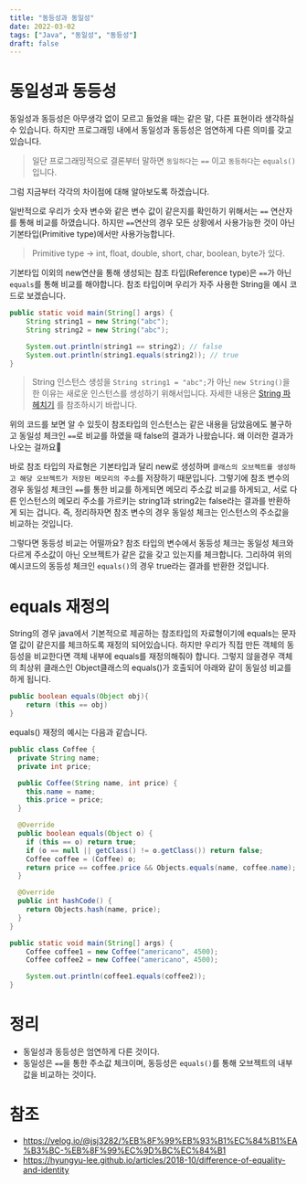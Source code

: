 ```yaml
---
title: "동등성과 동일성"
date: 2022-03-02
tags: ["Java", "동일성", "동등성"]
draft: false
---
```


# 동일성과 동등성
동일성과 동등성은 아무생각 없이 모르고 들었을 때는 같은 말, 다른 표현이라 생각하실 수 있습니다.
하지만 프로그래밍 내에서 동일성과 동등성은 엄연하게 다른 의미를 갖고 있습니다.

> 일단 프로그래밍적으로 결론부터 말하면 `동일하다`는 `==` 이고 `동등하다`는 `equals()`입니다.

그럼 지금부터 각각의 차이점에 대해 알아보도록 하겠습니다.

일반적으로 우리가 숫자 변수와 같은 변수 값이 같은지를 확인하기 위해서는 `==` 연산자를 통해 비교를 하였습니다.
하지만 `==`연산의 경우 모든 상황에서 사용가능한 것이 아닌 기본타입(Primitive type)에서만 사용가능합니다.

> Primitive type -> int, float, double, short, char, boolean, byte가 있다.

기본타입 이외의 new연산을 통해 생성되는 참조 타입(Reference type)은 `==`가 아닌 `equals`를 통해 비교를 해야합니다.
참조 타입이며 우리가 자주 사용한 String을 예시 코드로 보겠습니다.
```java
public static void main(String[] args) {
    String string1 = new String("abc");
    String string2 = new String("abc");

    System.out.println(string1 == string2); // false
    System.out.println(string1.equals(string2)); // true
}
```
> String 인스턴스 생성을 `String string1 = "abc";`가 아닌 `new String()`을 한 이유는 새로운 인스턴스를 생성하기 위해서입니다.
> 자세한 내용은 [String 파헤치기](https://seongwon.dev/Java/20220225-String-내부-파헤치기/) 를 참조하시기 바랍니다.

위의 코드를 보면 알 수 있듯이 참조타입의 인스턴스는 같은 내용을 담았음에도 불구하고 동일성 체크인 `==`로 비교를 하였을 때 false의 결과가 나왔습니다.
왜 이러한 결과가 나오는 걸까요🧐

바로 참조 타입의 자료형은 기본타입과 달리 new로 생성하며 `클래스의 오브젝트를 생성하고 해당 오브젝트가 저장된 메모리의 주소`를 저장하기 때문입니다.
그렇기에 참조 변수의 경우 동일성 체크인 `==`를 통한 비교를 하게되면 메모리 주소값 비교를 하게되고, 서로 다른 인스턴스의 메모리 주소를 가르키는 string1과 string2는 false라는 결과를 반환하게 되는 겁니다.
즉, 정리하자면 참조 변수의 경우 동일성 체크는 인스턴스의 주소값을 비교하는 것입니다.

그렇다면 동등성 비교는 어떨까요? 참조 타입의 변수에서 동등성 체크는 동일성 체크와 다르게 주소값이 아닌 오브젝트가 같은 값을 갖고 있는지를 체크합니다.
그리하여 위의 예시코드의 동등성 체크인 `equals()`의 경우 true라는 결과를 반환한 것입니다.

# equals 재정의
String의 경우 java에서 기본적으로 제공하는 참조타입의 자료형이기에 equals는 문자열 값이 같은지를 체크하도록 재정의 되어있습니다.
하지만 우리가 직접 만든 객체의 동등성을 비교한다면 객체 내부에 equals를 재정의해줘야 합니다. 그렇지 않을경우 객체의 최상위 클래스인 Object클래스의
equals()가 호출되어 아래와 같이 동일성 비교를 하게 됩니다.
```java
public boolean equals(Object obj){
    return (this == obj)
}
```

equals() 재정의 예시는 다음과 같습니다.
```java
public class Coffee {
  private String name;
  private int price;

  public Coffee(String name, int price) {
    this.name = name;
    this.price = price;
  }

  @Override
  public boolean equals(Object o) {
    if (this == o) return true;
    if (o == null || getClass() != o.getClass()) return false;
    Coffee coffee = (Coffee) o;
    return price == coffee.price && Objects.equals(name, coffee.name);
  }

  @Override
  public int hashCode() {
    return Objects.hash(name, price);
  }
}

public static void main(String[] args) {
    Coffee coffee1 = new Coffee("americano", 4500);
    Coffee coffee2 = new Coffee("americano", 4500);

    System.out.println(coffee1.equals(coffee2));
}
```

# 정리
- 동일성과 동등성은 엄연하게 다른 것이다.
- 동일성은 `==`을 통한 주소값 체크이며, 동등성은 `equals()`를 통해 오브젝트의 내부 값을 비교하는 것이다.

# 참조
- https://velog.io/@jsj3282/%EB%8F%99%EB%93%B1%EC%84%B1%EA%B3%BC-%EB%8F%99%EC%9D%BC%EC%84%B1
- https://hyungyu-lee.github.io/articles/2018-10/difference-of-equality-and-identity
